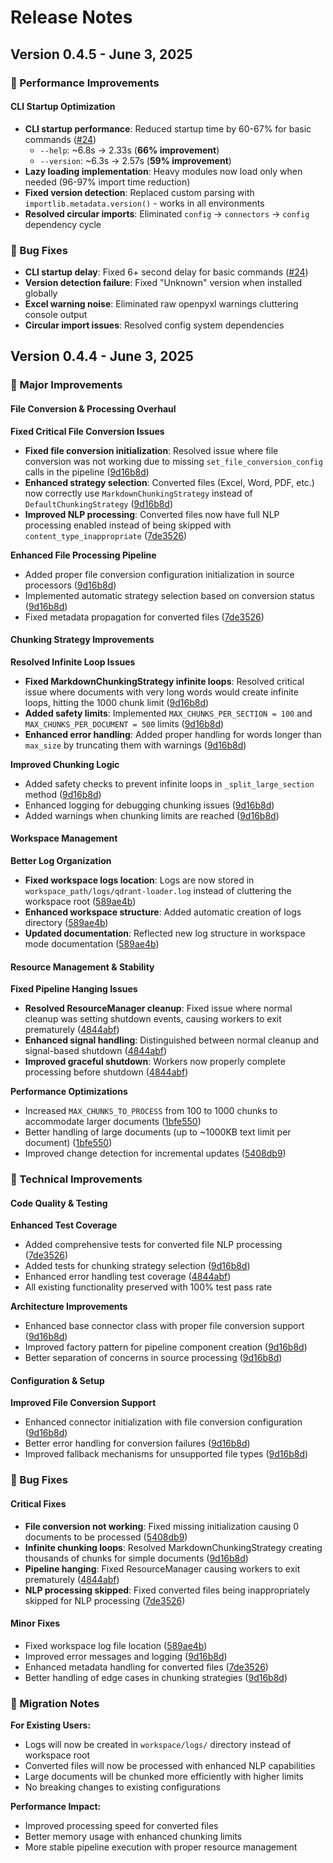 # Release Notes

## Version 0.4.5 - June 3, 2025

### 🚀 Performance Improvements

#### CLI Startup Optimization

- **CLI startup performance**: Reduced startup time by 60-67% for basic commands ([#24](https://github.com/martin-papy/qdrant-loader/issues/24))
  - `--help`: ~6.8s → 2.33s (**66% improvement**)
  - `--version`: ~6.3s → 2.57s (**59% improvement**)
- **Lazy loading implementation**: Heavy modules now load only when needed (96-97% import time reduction)
- **Fixed version detection**: Replaced custom parsing with `importlib.metadata.version()` - works in all environments
- **Resolved circular imports**: Eliminated `config` → `connectors` → `config` dependency cycle

### 🐛 Bug Fixes

- **CLI startup delay**: Fixed 6+ second delay for basic commands ([#24](https://github.com/martin-papy/qdrant-loader/issues/24))
- **Version detection failure**: Fixed "Unknown" version when installed globally
- **Excel warning noise**: Eliminated raw openpyxl warnings cluttering console output
- **Circular import issues**: Resolved config system dependencies

## Version 0.4.4 - June 3, 2025

### 🎉 Major Improvements

#### File Conversion & Processing Overhaul

**Fixed Critical File Conversion Issues**

- **Fixed file conversion initialization**: Resolved issue where file conversion was not working due to missing `set_file_conversion_config` calls in the pipeline ([9d16b8d](https://github.com/martin-papy/qdrant-loader/commit/9d16b8d))
- **Enhanced strategy selection**: Converted files (Excel, Word, PDF, etc.) now correctly use `MarkdownChunkingStrategy` instead of `DefaultChunkingStrategy` ([9d16b8d](https://github.com/martin-papy/qdrant-loader/commit/9d16b8d))
- **Improved NLP processing**: Converted files now have full NLP processing enabled instead of being skipped with `content_type_inappropriate` ([7de3526](https://github.com/martin-papy/qdrant-loader/commit/7de3526))

**Enhanced File Processing Pipeline**

- Added proper file conversion configuration initialization in source processors ([9d16b8d](https://github.com/martin-papy/qdrant-loader/commit/9d16b8d))
- Implemented automatic strategy selection based on conversion status ([9d16b8d](https://github.com/martin-papy/qdrant-loader/commit/9d16b8d))
- Fixed metadata propagation for converted files ([7de3526](https://github.com/martin-papy/qdrant-loader/commit/7de3526))

#### Chunking Strategy Improvements

**Resolved Infinite Loop Issues**

- **Fixed MarkdownChunkingStrategy infinite loops**: Resolved critical issue where documents with very long words would create infinite loops, hitting the 1000 chunk limit ([9d16b8d](https://github.com/martin-papy/qdrant-loader/commit/9d16b8d))
- **Added safety limits**: Implemented `MAX_CHUNKS_PER_SECTION = 100` and `MAX_CHUNKS_PER_DOCUMENT = 500` limits ([9d16b8d](https://github.com/martin-papy/qdrant-loader/commit/9d16b8d))
- **Enhanced error handling**: Added proper handling for words longer than `max_size` by truncating them with warnings ([9d16b8d](https://github.com/martin-papy/qdrant-loader/commit/9d16b8d))

**Improved Chunking Logic**

- Added safety checks to prevent infinite loops in `_split_large_section` method ([9d16b8d](https://github.com/martin-papy/qdrant-loader/commit/9d16b8d))
- Enhanced logging for debugging chunking issues ([9d16b8d](https://github.com/martin-papy/qdrant-loader/commit/9d16b8d))
- Added warnings when chunking limits are reached ([9d16b8d](https://github.com/martin-papy/qdrant-loader/commit/9d16b8d))

#### Workspace Management

**Better Log Organization**

- **Fixed workspace logs location**: Logs are now stored in `workspace_path/logs/qdrant-loader.log` instead of cluttering the workspace root ([589ae4b](https://github.com/martin-papy/qdrant-loader/commit/589ae4b))
- **Enhanced workspace structure**: Added automatic creation of logs directory ([589ae4b](https://github.com/martin-papy/qdrant-loader/commit/589ae4b))
- **Updated documentation**: Reflected new log structure in workspace mode documentation ([589ae4b](https://github.com/martin-papy/qdrant-loader/commit/589ae4b))

#### Resource Management & Stability

**Fixed Pipeline Hanging Issues**

- **Resolved ResourceManager cleanup**: Fixed issue where normal cleanup was setting shutdown events, causing workers to exit prematurely ([4844abf](https://github.com/martin-papy/qdrant-loader/commit/4844abf))
- **Enhanced signal handling**: Distinguished between normal cleanup and signal-based shutdown ([4844abf](https://github.com/martin-papy/qdrant-loader/commit/4844abf))
- **Improved graceful shutdown**: Workers now properly complete processing before shutdown ([4844abf](https://github.com/martin-papy/qdrant-loader/commit/4844abf))

**Performance Optimizations**

- Increased `MAX_CHUNKS_TO_PROCESS` from 100 to 1000 chunks to accommodate larger documents ([1bfe550](https://github.com/martin-papy/qdrant-loader/commit/1bfe550))
- Better handling of large documents (up to ~1000KB text limit per document) ([1bfe550](https://github.com/martin-papy/qdrant-loader/commit/1bfe550))
- Improved change detection for incremental updates ([5408db9](https://github.com/martin-papy/qdrant-loader/commit/5408db9))

### 🔧 Technical Improvements

#### Code Quality & Testing

**Enhanced Test Coverage**

- Added comprehensive tests for converted file NLP processing ([7de3526](https://github.com/martin-papy/qdrant-loader/commit/7de3526))
- Added tests for chunking strategy selection ([9d16b8d](https://github.com/martin-papy/qdrant-loader/commit/9d16b8d))
- Enhanced error handling test coverage ([4844abf](https://github.com/martin-papy/qdrant-loader/commit/4844abf))
- All existing functionality preserved with 100% test pass rate

**Architecture Improvements**

- Enhanced base connector class with proper file conversion support ([9d16b8d](https://github.com/martin-papy/qdrant-loader/commit/9d16b8d))
- Improved factory pattern for pipeline component creation ([9d16b8d](https://github.com/martin-papy/qdrant-loader/commit/9d16b8d))
- Better separation of concerns in source processing ([9d16b8d](https://github.com/martin-papy/qdrant-loader/commit/9d16b8d))

#### Configuration & Setup

**Improved File Conversion Support**

- Enhanced connector initialization with file conversion configuration ([9d16b8d](https://github.com/martin-papy/qdrant-loader/commit/9d16b8d))
- Better error handling for conversion failures ([9d16b8d](https://github.com/martin-papy/qdrant-loader/commit/9d16b8d))
- Improved fallback mechanisms for unsupported file types ([9d16b8d](https://github.com/martin-papy/qdrant-loader/commit/9d16b8d))

### 🐛 Bug Fixes

#### Critical Fixes

- **File conversion not working**: Fixed missing initialization causing 0 documents to be processed ([5408db9](https://github.com/martin-papy/qdrant-loader/commit/5408db9))
- **Infinite chunking loops**: Resolved MarkdownChunkingStrategy creating thousands of chunks for simple documents ([9d16b8d](https://github.com/martin-papy/qdrant-loader/commit/9d16b8d))
- **Pipeline hanging**: Fixed ResourceManager causing workers to exit prematurely ([4844abf](https://github.com/martin-papy/qdrant-loader/commit/4844abf))
- **NLP processing skipped**: Fixed converted files being inappropriately skipped for NLP processing ([7de3526](https://github.com/martin-papy/qdrant-loader/commit/7de3526))

#### Minor Fixes

- Fixed workspace log file location ([589ae4b](https://github.com/martin-papy/qdrant-loader/commit/589ae4b))
- Improved error messages and logging ([9d16b8d](https://github.com/martin-papy/qdrant-loader/commit/9d16b8d))
- Enhanced metadata handling for converted files ([7de3526](https://github.com/martin-papy/qdrant-loader/commit/7de3526))
- Better handling of edge cases in chunking strategies ([9d16b8d](https://github.com/martin-papy/qdrant-loader/commit/9d16b8d))

### 🔄 Migration Notes

**For Existing Users:**

- Logs will now be created in `workspace/logs/` directory instead of workspace root
- Converted files will now be processed with enhanced NLP capabilities
- Large documents will be chunked more efficiently with higher limits
- No breaking changes to existing configurations

**Performance Impact:**

- Improved processing speed for converted files
- Better memory usage with enhanced chunking limits
- More stable pipeline execution with proper resource management
